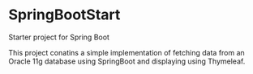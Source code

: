 # SpringBootStart
Starter project for Spring Boot

This project conatins a simple implementation of fetching data from an Oracle 11g database using SpringBoot and displaying using Thymeleaf.
